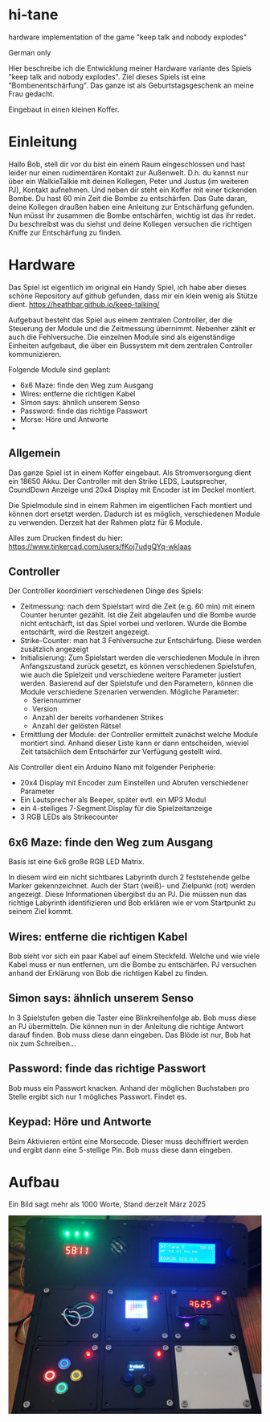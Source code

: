 # hi-tane
hardware implementation of the game "keep talk and nobody explodes"

German only

Hier beschreibe ich die Entwicklung meiner Hardware variante des Spiels "keep talk and nobody explodes".
Ziel dieses Spiels ist eine "Bombenentschärfung".  Das ganze ist als Geburtstagsgeschenk an meine Frau gedacht. 

Eingebaut in einen kleinen Koffer. 

# Einleitung

Hallo Bob, 
stell dir vor du bist ein einem Raum eingeschlossen und hast leider nur einen rudimentären Kontakt zur Außenwelt. D.h. du kannst nur über ein WalkieTalkie mit deinen Kollegen, Peter und Justus (im weiteren PJ), Kontakt aufnehmen. Und neben dir steht ein Koffer mit einer tickenden Bombe. Du hast 60 min Zeit die Bombe zu entschärfen. Das Gute daran, deine Kollegen draußen haben eine Anleitung zur Entschärfung gefunden. Nun müsst ihr zusammen die Bombe entschärfen, wichtig ist das ihr redet. Du beschreibst was du siehst und deine Kollegen versuchen die richtigen Kniffe zur Entschärfung zu finden.

# Hardware

Das Spiel ist eigentlich im original ein Handy Spiel, ich habe aber dieses schöne Repository auf github gefunden, dass mir ein klein wenig als Stütze dient. https://heathbar.github.io/keep-talking/

Aufgebaut besteht das Spiel aus einem zentralen Controller, der die Steuerung der Module und die Zeitmessung übernimmt. Nebenher zählt er auch die Fehlversuche. Die einzelnen Module sind als eigenständige Einheiten aufgebaut, die über ein Bussystem mit dem zentralen Controller kommunizieren.

Folgende Module sind geplant:

- 6x6 Maze: finde den Weg zum Ausgang
- Wires: entferne die richtigen Kabel
- Simon says: ähnlich unserem Senso
- Password: finde das richtige Passwort
- Morse: Höre und Antworte
- 

## Allgemein

Das ganze Spiel ist in einem Koffer eingebaut. Als Stromversorgung dient ein 18650 Akku. Der Controller mit den Strike LEDS, Lautsprecher, CoundDown Anzeige und 20x4 Display mit Encoder ist im Deckel montiert.

Die Spielmodule sind in einem Rahmen im eigentlichen Fach montiert und können dort ersetzt werden. Dadurch ist es möglich, verschiedenen Module zu verwenden. Derzeit hat der Rahmen platz für 6 Module. 

Alles zum Drucken findest du hier: https://www.tinkercad.com/users/fKoj7udgQYq-wklaas



## Controller

Der Controller koordiniert verschiedenen Dinge des Spiels:

- Zeitmessung: nach dem Spielstart wird die Zeit (e.g. 60 min) mit einem Counter herunter gezählt. Ist die Zeit abgelaufen und die Bombe wurde nicht entschärft, ist das Spiel vorbei und verloren. Wurde die Bombe entschärft, wird die Restzeit angezeigt.
- Strike-Counter: man hat 3 Fehlversuche zur Entschärfung. Diese werden zusätzlich angezeigt
- Initialisierung: Zum Spielstart werden die verschiedenen Module in ihren Anfangszustand zurück gesetzt, es können verschiedenen Spielstufen, wie auch die Spielzeit und verschiedene weitere Parameter justiert werden. Basierend auf der Spielstufe und den Parametern, können die Module verschiedene Szenarien verwenden. Mögliche Parameter:
  - Seriennummer
  - Version
  - Anzahl der bereits vorhandenen Strikes
  - Anzahl der gelösten Rätsel
- Ermittlung der Module: der Controller ermittelt zunächst welche Module montiert sind. Anhand dieser Liste kann er dann entscheiden, wieviel Zeit tatsächlich dem Entschärfer zur Verfügung gestellt wird.

Als Controller dient ein Arduino Nano mit folgender Peripherie:

- 20x4 Display mit Encoder zum Einstellen und Abrufen verschiedener Parameter
- Ein Lautsprecher als Beeper, später evtl. ein MP3 Modul
- ein 4-stelliges 7-Segment Display für die Spielzeitanzeige
- 3 RGB LEDs als Strikecounter

## 6x6 Maze: finde den Weg zum Ausgang

Basis ist eine 6x6 große RGB LED Matrix.

In diesem wird ein nicht sichtbares Labyrinth durch 2 feststehende gelbe Marker gekennzeichnet. Auch der Start (weiß)- und Zielpunkt (rot) werden angezeigt. Diese Informationen übergibst du an PJ. Die müssen nun das richtige Labyrinth identifizieren und Bob erklären wie er vom Startpunkt zu seinem Ziel kommt.

## Wires: entferne die richtigen Kabel

Bob sieht vor sich ein paar Kabel auf einem Steckfeld. Welche und wie viele Kabel muss er nun entfernen, um die Bombe zu entschärfen. PJ versuchen anhand der Erklärung von Bob die richtigen Kabel zu finden.

## Simon says: ähnlich unserem Senso

In 3 Spielstufen geben die Taster eine Blinkreihenfolge ab. Bob muss diese an PJ übermitteln. Die können nun in der Anleitung die richtige Antwort darauf finden. Bob muss diese dann eingeben. Das Blöde ist nur, Bob hat nix zum Schreiben...

## Password: finde das richtige Passwort

Bob muss ein Passwort knacken. Anhand der möglichen Buchstaben pro Stelle ergibt sich nur 1 mögliches Passwort. Findet es.

## Keypad: Höre und Antworte

Beim Aktivieren ertönt eine Morsecode. Dieser muss dechiffriert werden und ergibt dann eine 5-stellige Pin. Bob muss diese dann eingeben.

# Aufbau

Ein Bild sagt mehr als 1000 Worte, Stand derzeit März 2025

![aufbau_01](./aufbau_01.jpg)
